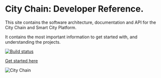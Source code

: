 # City Chain: **Developer Reference**.

This site contains the software architecture, documentation and API for the City Chain and Smart City Platform.

It contains the most important information to get started with, and understanding the projects.

[![Build status][1]][2]

[1]: https://ci.appveyor.com/api/projects/status/xs9789ye8ulu29j3/branch/citychain?svg=true
[2]: https://ci.appveyor.com/project/citychain/city-chain

[Get started here](/articles/intro.html)

![City Chain](https://city-chain.org/images/logo/city-chain-gold-100x.png "City Chain")

